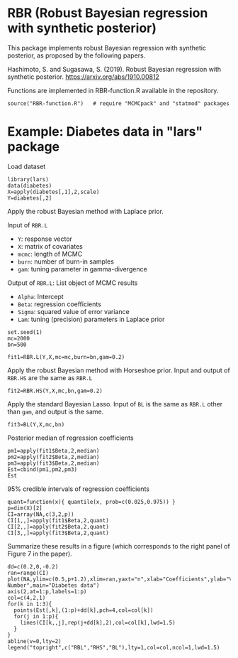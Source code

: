 # RBR (Robust Bayesian regression with synthetic posterior)

This package implements robust Bayesian regression with synthetic posterior, as proposed by the following papers.

Hashimoto, S. and Sugasawa, S. (2019). Robust Bayesian regression with synthetic posterior. https://arxiv.org/abs/1910.00812

Functions are implemented in RBR-function.R available in the repository.

```{r}
source("RBR-function.R")   # require "MCMCpack" and "statmod" packages
```


# Example: Diabetes data in "lars" package
Load dataset
```{r}
library(lars)
data(diabetes)
X=apply(diabetes[,1],2,scale)
Y=diabetes[,2]
```

Apply the robust Bayesian method with Laplace prior.

Input of `RBR.L`

- `Y`: response vector 
- `X`: matrix of covariates 
- `mcmc`: length of MCMC
- `burn`: number of burn-in samples 
- `gam`: tuning parameter in gamma-divergence

Output of `RBR.L`: List object of MCMC results

- `Alpha`: Intercept 
- `Beta`: regression coefficients
- `Sigma`: squared value of error variance
- `Lam`: tuning (precision) parameters in Laplace prior 

```{r}
set.seed(1)  
mc=2000
bn=500

fit1=RBR.L(Y,X,mc=mc,burn=bn,gam=0.2)
```

Apply the robust Bayesian method with Horseshoe prior.
Input and output of `RBR.HS` are the same as `RBR.L`


```{r}
fit2=RBR.HS(Y,X,mc,bn,gam=0.2)
```

Apply the standard Bayesian Lasso.
Input of `BL` is the same as `RBR.L` other than `gam`, and output is the same.

```{r}
fit3=BL(Y,X,mc,bn)
```


Posterior median of regression coefficients
```{r}
pm1=apply(fit1$Beta,2,median)
pm2=apply(fit2$Beta,2,median)
pm3=apply(fit3$Beta,2,median)
Est=cbind(pm1,pm2,pm3)
Est
```

95% credible intervals of regression coefficients
```{r}
quant=function(x){ quantile(x, prob=c(0.025,0.975)) }
p=dim(X)[2]
CI=array(NA,c(3,2,p))
CI[1,,]=apply(fit1$Beta,2,quant)
CI[2,,]=apply(fit2$Beta,2,quant)
CI[3,,]=apply(fit3$Beta,2,quant)
```

Summarize these results in a figure (which corresponds to the right panel of Figure 7 in the paper).

```{r}
dd=c(0.2,0,-0.2)
ran=range(CI)
plot(NA,ylim=c(0.5,p+1.2),xlim=ran,yaxt="n",xlab="Coefficients",ylab="Variable Number",main="Diabetes data")
axis(2,at=1:p,labels=1:p)
col=c(4,2,1)
for(k in 1:3){
  points(Est[,k],(1:p)+dd[k],pch=4,col=col[k])
  for(j in 1:p){
    lines(CI[k,,j],rep(j+dd[k],2),col=col[k],lwd=1.5)
  }
}
abline(v=0,lty=2)
legend("topright",c("RBL","RHS","BL"),lty=1,col=col,ncol=1,lwd=1.5)
```
